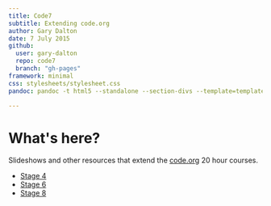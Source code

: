 ```yaml
---
title: Code7
subtitle: Extending code.org
author: Gary Dalton
date: 7 July 2015
github:
  user: gary-dalton
  repo: code7
  branch: "gh-pages"
framework: minimal
css: stylesheets/stylesheet.css
pandoc: pandoc -t html5 --standalone --section-divs --template=template_github.html index.md -o index.html

---
```


# What's here?

Slideshows and other resources that extend the [code.org](http://code.org) 20 hour courses.

- [Stage 4](code7_stage4.html)
- [Stage 6](code7_stage6.html)
- [Stage 8](code7_stage8.html)
